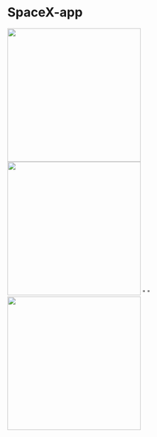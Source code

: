 # SpaceX-app

<img src="https://user-images.githubusercontent.com/57033670/175257047-dfc5d535-d2fc-4985-9e2d-5a6313b34529.gif"  width="300"/>
<br>
<img src="https://user-images.githubusercontent.com/57033670/175255599-9ce325d4-ebff-42c4-8266-132ecbdd1833.jpeg"  width="300"/> "   " <img src="https://user-images.githubusercontent.com/57033670/175255624-cc3495c6-1082-4e85-bac4-c79ced64aa57.jpeg"  width="300"/>


